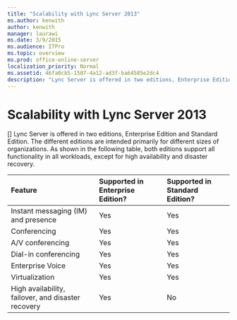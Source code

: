```yaml
---
title: "Scalability with Lync Server 2013"
ms.author: kenwith
author: kenwith
manager: laurawi
ms.date: 3/9/2015
ms.audience: ITPro
ms.topic: overview
ms.prod: office-online-server
localization_priority: Normal
ms.assetid: 46fa0cb5-1507-4a12-ad3f-ba64585e2dc4
description: "Lync Server is offered in two editions, Enterprise Edition and Standard Edition. The different editions are intended primarily for different sizes of organizations. As shown in the following table, both editions support all functionality in all workloads, except for high availability and disaster recovery."
---
```


# Scalability with Lync Server 2013
[]
Lync Server is offered in two editions, Enterprise Edition and Standard Edition. The different editions are intended primarily for different sizes of organizations. As shown in the following table, both editions support all functionality in all workloads, except for high availability and disaster recovery.
  
|**Feature**|**Supported in Enterprise Edition?**|**Supported in Standard Edition?**|
|:-----|:-----|:-----|
|Instant messaging (IM) and presence  <br/> |Yes  <br/> |Yes  <br/> |
|Conferencing  <br/> |Yes  <br/> |Yes  <br/> |
|A/V conferencing  <br/> |Yes  <br/> |Yes  <br/> |
|Dial-in conferencing  <br/> |Yes  <br/> |Yes  <br/> |
|Enterprise Voice  <br/> |Yes  <br/> |Yes  <br/> |
|Virtualization  <br/> |Yes  <br/> |Yes  <br/> |
|High availability, failover, and disaster recovery  <br/> |Yes  <br/> |No  <br/> |
   

